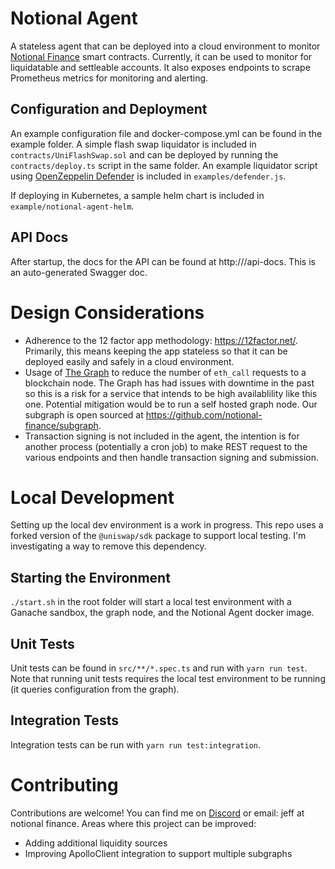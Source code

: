 # Notional Agent

A stateless agent that can be deployed into a cloud environment to monitor [Notional Finance](https://notional.finance) smart contracts. Currently, it can be used to monitor for liquidatable and settleable accounts. It also exposes endpoints to scrape Prometheus metrics for monitoring and alerting.

## Configuration and Deployment

An example configuration file and docker-compose.yml can be found in the example folder. A simple flash swap liquidator is included in `contracts/UniFlashSwap.sol` and can be deployed by running the `contracts/deploy.ts` script in the same folder. An example liquidator script using [OpenZeppelin Defender](https://openzeppelin.com/defender/) is included in `examples/defender.js`.

If deploying in Kubernetes, a sample helm chart is included in `example/notional-agent-helm`.

## API Docs

After startup, the docs for the API can be found at http://<hostname>/api-docs. This is an auto-generated Swagger doc.

# Design Considerations

- Adherence to the 12 factor app methodology: https://12factor.net/. Primarily, this means keeping the app stateless so that it can be deployed easily and safely in a cloud environment.
- Usage of [The Graph](http://thegraph.com) to reduce the number of `eth_call` requests to a blockchain node. The Graph has had issues with downtime in the past so this is a risk for a service that intends to be high availablility like this one. Potential mitigation would be to run a self hosted graph node. Our subgraph is open sourced at https://github.com/notional-finance/subgraph.
- Transaction signing is not included in the agent, the intention is for another process (potentially a cron job) to make REST request to the various endpoints and then handle transaction signing and submission.

# Local Development

Setting up the local dev environment is a work in progress. This repo uses a forked version of the `@uniswap/sdk` package to support local testing. I'm investigating a way to remove this dependency.

## Starting the Environment

`./start.sh` in the root folder will start a local test environment with a Ganache sandbox, the graph node, and the Notional Agent docker image.

## Unit Tests

Unit tests can be found in `src/**/*.spec.ts` and run with `yarn run test`. Note that running unit tests requires the local test environment to be running (it queries configuration from the graph).

## Integration Tests

Integration tests can be run with `yarn run test:integration`.

# Contributing

Contributions are welcome! You can find me on [Discord](https://discord.gg/62eX3K7) or email: jeff at notional finance. Areas where this project can be improved:

- Adding additional liquidity sources
- Improving ApolloClient integration to support multiple subgraphs
